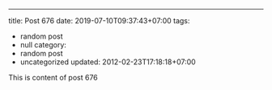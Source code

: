 ---
title: Post 676
date: 2019-07-10T09:37:43+07:00
tags:
  - random post
  - null
category:
  - random post
  - uncategorized
updated: 2012-02-23T17:18:18+07:00

This is content of post 676